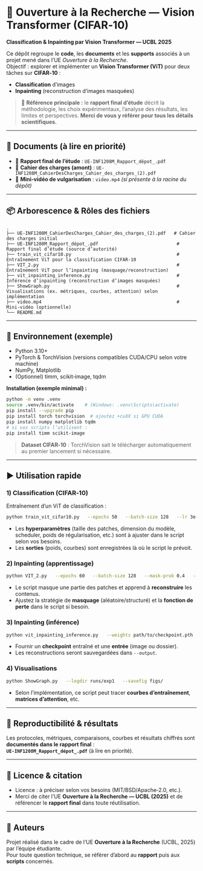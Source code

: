 # 🧠 Ouverture à la Recherche — Vision Transformer (CIFAR‑10)
**Classification & Inpainting par Vision Transformer — UCBL 2025**

Ce dépôt regroupe le **code**, les **documents** et les **supports** associés à un projet mené dans l’UE *Ouverture à la Recherche*.  
Objectif : explorer et implémenter un **Vision Transformer (ViT)** pour deux tâches sur **CIFAR‑10** :
- **Classification** d’images
- **Inpainting** (reconstruction d’images masquées)

> 📌 **Référence principale :** le **rapport final d’étude** décrit la méthodologie, les choix expérimentaux, l’analyse des résultats, les limites et perspectives. **Merci de vous y référer pour tous les détails scientifiques.**


---

## 📄 Documents (à lire en priorité)
- 📗 **Rapport final de l’étude** : `UE-INF1208M_Rapport_dépot_.pdf`
- 📘 **Cahier des charges (amont)** : `UE-INF1208M_CahierDesCharges_Cahier_des_charges_(2).pdf`
- 🎥 **Mini‑vidéo de vulgarisation** : `video.mp4` *(si présente à la racine du dépôt)*

---

## 📦 Arborescence & Rôles des fichiers

```
.
├── UE-INF1208M_CahierDesCharges_Cahier_des_charges_(2).pdf   # Cahier des charges initial
├── UE-INF1208M_Rapport_dépot_.pdf                             # Rapport final d’étude (source d’autorité)
├── train_vit_cifar10.py                                       # Entraînement ViT pour la classification CIFAR‑10
├── VIT_2.py                                                   # Entraînement ViT pour l’inpainting (masquage/reconstruction)
├── vit_inpainting_inference.py                                # Inférence d’inpainting (reconstruction d’images masquées)
├── ShowGraph.py                                               # Visualisations (ex. métriques, courbes, attention) selon implémentation
├── video.mp4                                                  # Mini‑vidéo (optionnelle)
└── README.md
```

---

## 🔧 Environnement (exemple)
- Python 3.10+
- PyTorch & TorchVision (versions compatibles CUDA/CPU selon votre machine)
- NumPy, Matplotlib
- (Optionnel) timm, scikit‑image, tqdm

**Installation (exemple minimal) :**
```bash
python -m venv .venv
source .venv/bin/activate    # (Windows: .venv\Scripts\activate)
pip install --upgrade pip
pip install torch torchvision  # ajoutez +cuXX si GPU CUDA
pip install numpy matplotlib tqdm
# si vos scripts l’utilisent :
pip install timm scikit-image
```

> **Dataset CIFAR‑10** : TorchVision sait le télécharger automatiquement au premier lancement si nécessaire.

---

## ▶️ Utilisation rapide

### 1) Classification (CIFAR‑10)
Entraînement d’un ViT de classification :
```bash
python train_vit_cifar10.py   --epochs 50   --batch-size 128   --lr 3e-4   --workers 4
```
- Les **hyperparamètres** (taille des patches, dimension du modèle, scheduler, poids de régularisation, etc.) sont à ajuster dans le script selon vos besoins.
- Les **sorties** (poids, courbes) sont enregistrées là où le script le prévoit.

### 2) Inpainting (apprentissage)
```bash
python VIT_2.py   --epochs 60   --batch-size 128   --mask-prob 0.4   --lr 1e-4
```
- Le script masque une partie des patches et apprend à **reconstruire** les contenus.  
- Ajustez la stratégie de **masquage** (aléatoire/structuré) et la **fonction de perte** dans le script si besoin.

### 3) Inpainting (inférence)
```bash
python vit_inpainting_inference.py   --weights path/to/checkpoint.pth   --input path/to/image_or_folder   --output outputs/
```
- Fournir un **checkpoint** entraîné et une **entrée** (image ou dossier).  
- Les reconstructions seront sauvegardées dans `--output`.

### 4) Visualisations
```bash
python ShowGraph.py   --logdir runs/exp1   --savefig figs/
```
- Selon l’implémentation, ce script peut tracer **courbes d’entraînement**, **matrices d’attention**, etc.

---

## 🧪 Reproductibilité & résultats
Les protocoles, métriques, comparaisons, courbes et résultats chiffrés sont **documentés dans le rapport final** :  
**`UE-INF1208M_Rapport_dépot_.pdf`** (à lire en priorité).

---

## 📝 Licence & citation
- Licence : à préciser selon vos besoins (MIT/BSD/Apache‑2.0, etc.).  
- Merci de citer l’UE **Ouverture à la Recherche — UCBL (2025)** et de référencer le **rapport final** dans toute réutilisation.

---

## 👥 Auteurs
Projet réalisé dans le cadre de l’UE **Ouverture à la Recherche** (UCBL, 2025) par l’équipe étudiante.  
Pour toute question technique, se référer d’abord au **rapport** puis aux **scripts** concernés.
